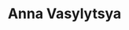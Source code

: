 ---
name: Anna Vasylytsya
title: Anna Vasylytsya
permalink: /team/anna-vasylytsya/
image_id: attoZc4P4TFYJW2aW
image_path: /assets/img/import/bio/anna-vasylytsya/anna-vasylytsya.jpg
job_title: Emerging Technology Fellow
cohort_year: 2023
portfolio: 10x P1 - Bias in Infrastructure,PETs Econ+BEA Pilot
description: <p>Generalist data scientist with a background in analytics, machine learning, and cloud implementation. Experience working in federal government, non-profit, and start-up sectors. </p>

blurb: <p>Anna Vasylytsya (she/her) is excited to start as an Emerging Technology Fellow at the Census Bureau. She is excited about data-driven decision-making, being able to combine her passions for technology, policy, and data. Prior to Census, Anna was a senior data scientist at the National Associations of REALTORS (NAR), one of the largest trade associations in the U.S. At NAR, she produced data analyses and delivered insights, built dashboards and worked on improving data quality on a broad range of topics that impact realtors. Anna started her career as a federal contractor at the Department of State and she is excited to return to public service.</p>

skillsets: Data Science,Machine Learning,AI Governance
---
